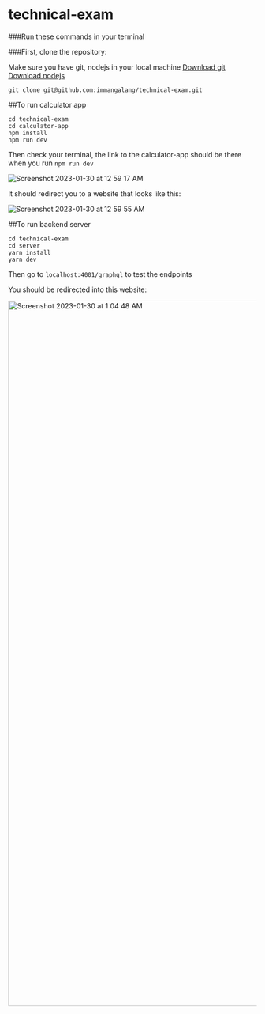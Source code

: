 # technical-exam

###Run these commands in your terminal

###First, clone the repository:

Make sure you have git, nodejs in your local machine
[Download git](https://github.com/git-guides/install-git)
[Download nodejs](https://nodejs.org/en/download/)

```
git clone git@github.com:immangalang/technical-exam.git
```

##To run calculator app

```
cd technical-exam
cd calculator-app
npm install
npm run dev
```
Then check your terminal, the link to the calculator-app should be there when you run ```npm run dev```


![Screenshot 2023-01-30 at 12 59 17 AM](https://user-images.githubusercontent.com/87266699/215342881-e6402391-eefd-4c9f-a86a-a77e4e2c7ed5.png)

It should redirect you to a website that looks like this:

![Screenshot 2023-01-30 at 12 59 55 AM](https://user-images.githubusercontent.com/87266699/215342909-3cd41201-0a82-494d-8fb3-d641ec76d10e.png)

##To run backend server

```
cd technical-exam
cd server
yarn install
yarn dev
```

Then go to `localhost:4001/graphql` to test the endpoints

You should be redirected into this website:

<img width="1427" alt="Screenshot 2023-01-30 at 1 04 48 AM" src="https://user-images.githubusercontent.com/87266699/215343147-a0a949bc-c173-4368-abf3-d0403c1dd6c8.png">

